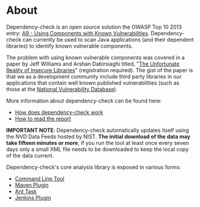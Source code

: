 About
====================
Dependency-check is an open source solution the OWASP Top 10 2013 entry: [A9 -
Using Components with Known Vulnerabilities](https://www.owasp.org/index.php/Top_10_2013-A9-Using_Components_with_Known_Vulnerabilities).
Dependency-check can currently be used to scan Java applications (and their
dependent libraries) to identify known vulnerable components.

The problem with using known vulnerable components was covered in a paper by Jeff
Williams and Arshan Dabirsiaghi titled, "[The Unfortunate Reality of Insecure
Libraries](http://www1.contrastsecurity.com/the-unfortunate-reality-of-insecure-libraries?&__hssc=92971330.1.1412763139545&__hstc=92971330.5d71a97ce2c038f53e4109bfd029b71e.1412763139545.1412763139545.1412763139545.1&hsCtaTracking=7bbb964b-eac1-454d-9d5b-cc1089659590%7C816e01cf-4d75-449a-8691-bd0c6f9946a5)" (registration required).
The gist of the paper is that we as a development community include third party
libraries in our applications that contain well known published vulnerabilities
\(such as those at the [National Vulnerability Database](http://web.nvd.nist.gov/view/vuln/search)\).

More information about dependency-check can be found here:

* [How does dependency-check work](./internals.html)
* [How to read the report](./thereport.html)

**IMPORTANT NOTE**: Dependency-check automatically updates itself using the NVD Data Feeds hosted by
NIST. **The initial download of the data may take fifteen minutes
or more**, if you run the tool at least once every seven days only a small XML file
needs to be downloaded to keep the local copy of the data current.

Dependency-check's core analysis library is exposed in various forms:

-  [Command Line Tool](dependency-check-cli/index.html)
-  [Maven Plugin](dependency-check-maven/usage.html)
-  [Ant Task](dependency-check-ant/installation.html)
-  [Jenkins Plugin](dependency-check-jenkins/index.html)
